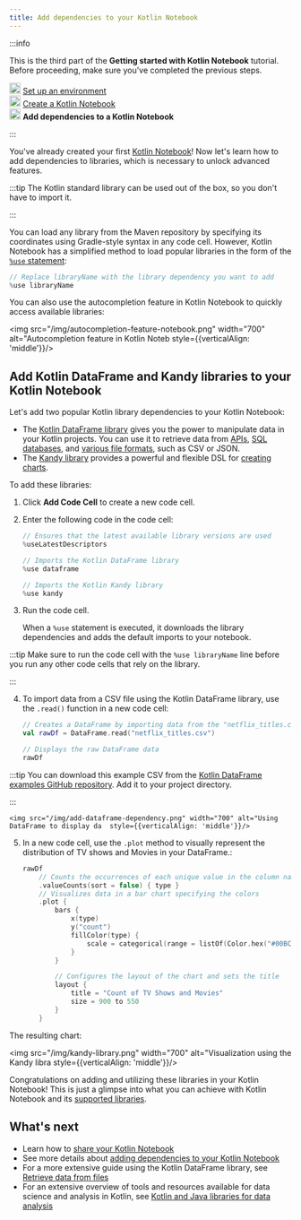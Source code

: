 ```yaml
---
title: Add dependencies to your Kotlin Notebook
---
```



:::info

   <p>
   This is the third part of the <strong>Getting started with Kotlin Notebook</strong> tutorial. Before proceeding, make sure you've completed the previous steps.
   </p>
   <p>
   <img src="icon-1-done.svg" width="20" alt="First step"  'middle'}}/> <a href="kotlin-notebook-set-up-env.md">Set up an environment</a><br/>
      <img src="icon-2-done.svg" width="20" alt="Second step"  'middle'}}/> <a href="kotlin-notebook-create.md">Create a Kotlin Notebook</a><br/>
      <img src="icon-3.svg" width="20" alt="Third step"  'middle'}}/> <strong>Add dependencies to a Kotlin Notebook</strong><br/>
   </p>

:::

You've already created your first [Kotlin Notebook](kotlin-notebook-overview.md)! Now let's learn how to add dependencies to libraries, which
is necessary to unlock advanced features.

:::tip
The Kotlin standard library can be used out of the box, so you don't have to import it.

:::


You can load any library from the Maven repository by specifying its coordinates using Gradle-style
syntax in any code cell. 
However, Kotlin Notebook has a simplified method to load popular libraries in the form of the [`%use` statement](https://www.jetbrains.com/help/idea/kotlin-notebook.html#import-libraries):

```kotlin
// Replace libraryName with the library dependency you want to add
%use libraryName
```

You can also use the autocompletion feature in Kotlin Notebook to quickly access available libraries:

<img src="/img/autocompletion-feature-notebook.png" width="700" alt="Autocompletion feature in Kotlin Noteb  style={{verticalAlign: 'middle'}}/>

## Add Kotlin DataFrame and Kandy libraries to your Kotlin Notebook

Let's add two popular Kotlin library dependencies to your Kotlin Notebook:
* The [Kotlin DataFrame library](https://kotlin.github.io/dataframe/gettingstarted.html) gives you the power to manipulate data in your Kotlin projects. 
You can use it to retrieve data from [APIs](data-analysis-work-with-api.md), [SQL databases](data-analysis-connect-to-db.md), and [various file formats](data-analysis-work-with-data-sources.md), such as CSV or JSON.
* The [Kandy library](https://kotlin.github.io/kandy/welcome.html) provides a powerful and flexible DSL for [creating charts](data-analysis-visualization.md).

To add these libraries:

1. Click **Add Code Cell** to create a new code cell.
2. Enter the following code in the code cell:

    ```kotlin
    // Ensures that the latest available library versions are used
    %useLatestDescriptors
    
    // Imports the Kotlin DataFrame library
    %use dataframe
    
    // Imports the Kotlin Kandy library
    %use kandy
    ```

3. Run the code cell.

    When a `%use` statement is executed, it downloads the library dependencies and adds the default imports to your notebook.

:::tip
     Make sure to run the code cell with the `%use libraryName` line before you run any other code cells that rely on the 
     library.

:::
    

4. To import data from a CSV file using the Kotlin DataFrame library, use the `.read()` function in a new code cell:

    ```kotlin
    // Creates a DataFrame by importing data from the "netflix_titles.csv" file.
    val rawDf = DataFrame.read("netflix_titles.csv")
    
    // Displays the raw DataFrame data
    rawDf
    ```

:::tip
     You can download this example CSV from the [Kotlin DataFrame examples GitHub repository](https://github.com/Kotlin/dataframe/blob/master/examples/notebooks/netflix/netflix_titles.csv).
     Add it to your project directory.

:::
    

    <img src="/img/add-dataframe-dependency.png" width="700" alt="Using DataFrame to display da  style={{verticalAlign: 'middle'}}/>

5. In a new code cell, use the `.plot` method to visually represent the distribution of TV shows and Movies in your DataFrame.:

    ```kotlin
    rawDf
        // Counts the occurrences of each unique value in the column named "type"
        .valueCounts(sort = false) { type }
        // Visualizes data in a bar chart specifying the colors
        .plot {
            bars {
                x(type)
                y("count")
                fillColor(type) {
                    scale = categorical(range = listOf(Color.hex("#00BCD4"), Color.hex("#009688")))
                }
            }
    
            // Configures the layout of the chart and sets the title
            layout {
                title = "Count of TV Shows and Movies"
                size = 900 to 550
            }
        }
    ```

The resulting chart:

<img src="/img/kandy-library.png" width="700" alt="Visualization using the Kandy libra  style={{verticalAlign: 'middle'}}/>

Congratulations on adding and utilizing these libraries in your Kotlin Notebook!
This is just a glimpse into what you can achieve with Kotlin Notebook and its [supported libraries](data-analysis-libraries.md).

## What's next

* Learn how to [share your Kotlin Notebook](kotlin-notebook-share.md)
* See more details about [adding dependencies to your Kotlin Notebook](https://www.jetbrains.com/help/idea/kotlin-notebook.html#add-dependencies)
* For a more extensive guide using the Kotlin DataFrame library, see [Retrieve data from files](data-analysis-work-with-data-sources.md)
* For an extensive overview of tools and resources available for data science and analysis in Kotlin, see [Kotlin and Java libraries for data analysis](data-analysis-libraries.md)
